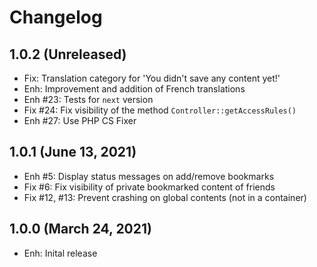 Changelog
=========

1.0.2 (Unreleased)
---------------------
- Fix: Translation category for 'You didn\'t save any content yet!'
- Enh: Improvement and addition of French translations
- Enh #23: Tests for `next` version
- Fix #24: Fix visibility of the method `Controller::getAccessRules()`
- Enh #27: Use PHP CS Fixer


1.0.1 (June 13, 2021)
---------------------
- Enh #5: Display status messages on add/remove bookmarks
- Fix #6: Fix visibility of private bookmarked content of friends
- Fix #12, #13: Prevent crashing on global contents (not in a container)


1.0.0 (March 24, 2021)
----------------------
- Enh: Inital release
